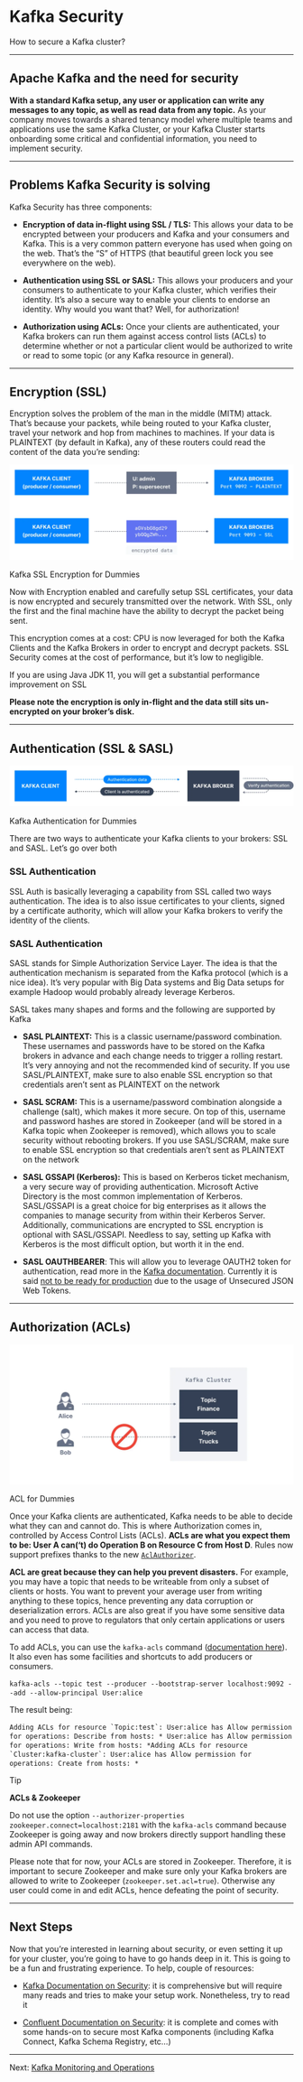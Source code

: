 Kafka Security
==============

How to secure a Kafka cluster?

* * *

Apache Kafka and the need for security
--------------------------------------

[](#Apache-Kafka-and-the-need-for-security-0)

**With a standard Kafka setup, any user or application can write any messages to any topic, as well as read data from any topic.** As your company moves towards a shared tenancy model where multiple teams and applications use the same Kafka Cluster, or your Kafka Cluster starts onboarding some critical and confidential information, you need to implement security.

* * *

Problems Kafka Security is solving
----------------------------------

[](#Problems-Kafka-Security-is-solving-1)

Kafka Security has three components:

*   **Encryption of data in-flight using SSL / TLS:** This allows your data to be encrypted between your producers and Kafka and your consumers and Kafka. This is a very common pattern everyone has used when going on the web. That’s the “S” of HTTPS (that beautiful green lock you see everywhere on the web).
    
*   **Authentication using SSL or SASL:** This allows your producers and your consumers to authenticate to your Kafka cluster, which verifies their identity. It’s also a secure way to enable your clients to endorse an identity. Why would you want that? Well, for authorization!
    
*   **Authorization using ACLs:** Once your clients are authenticated, your Kafka brokers can run them against access control lists (ACLs) to determine whether or not a particular client would be authorized to write or read to some topic (or any Kafka resource in general).
    

* * *

Encryption (SSL)
----------------

[](#Encryption-(SSL)-2)

Encryption solves the problem of the man in the middle (MITM) attack. That’s because your packets, while being routed to your Kafka cluster, travel your network and hop from machines to machines. If your data is PLAINTEXT (by default in Kafka), any of these routers could read the content of the data you’re sending:

![Diagram showing how SSL encryption can be used to secure Kafka data](../static/images/Adv_Kafka_Security_1.webp "Kafka Security & SSL Encryption")

Kafka SSL Encryption for Dummies

Now with Encryption enabled and carefully setup SSL certificates, your data is now encrypted and securely transmitted over the network. With SSL, only the first and the final machine have the ability to decrypt the packet being sent.

This encryption comes at a cost: CPU is now leveraged for both the Kafka Clients and the Kafka Brokers in order to encrypt and decrypt packets. SSL Security comes at the cost of performance, but it’s low to negligible.

If you are using Java JDK 11, you will get a substantial performance improvement on SSL

**Please note the encryption is only in-flight and the data still sits un-encrypted on your broker’s disk.**

* * *

Authentication (SSL & SASL)
---------------------------

[](#Authentication-(SSL-&-SASL)-3)

![Diagram showing the how Kafka authentication works in practice](../static/images/Adv_Kafka_Security_2.webp "Kafka Security and Authentication")

Kafka Authentication for Dummies

There are two ways to authenticate your Kafka clients to your brokers: SSL and SASL. Let’s go over both

### SSL Authentication

[](#SSL-Authentication-0)

SSL Auth is basically leveraging a capability from SSL called two ways authentication. The idea is to also issue certificates to your clients, signed by a certificate authority, which will allow your Kafka brokers to verify the identity of the clients.

### SASL Authentication

[](#SASL-Authentication-1)

SASL stands for Simple Authorization Service Layer. The idea is that the authentication mechanism is separated from the Kafka protocol (which is a nice idea). It’s very popular with Big Data systems and Big Data setups for example Hadoop would probably already leverage Kerberos.

SASL takes many shapes and forms and the following are supported by Kafka

*   **SASL PLAINTEXT:** This is a classic username/password combination. These usernames and passwords have to be stored on the Kafka brokers in advance and each change needs to trigger a rolling restart. It’s very annoying and not the recommended kind of security. If you use SASL/PLAINTEXT, make sure to also enable SSL encryption so that credentials aren’t sent as PLAINTEXT on the network
    
*   **SASL SCRAM:** This is a username/password combination alongside a challenge (salt), which makes it more secure. On top of this, username and password hashes are stored in Zookeeper (and will be stored in a Kafka topic when Zookeeper is removed), which allows you to scale security without rebooting brokers. If you use SASL/SCRAM, make sure to enable SSL encryption so that credentials aren’t sent as PLAINTEXT on the network
    
*   **SASL GSSAPI (Kerberos):** This is based on Kerberos ticket mechanism, a very secure way of providing authentication. Microsoft Active Directory is the most common implementation of Kerberos. SASL/GSSAPI is a great choice for big enterprises as it allows the companies to manage security from within their Kerberos Server. Additionally, communications are encrypted to SSL encryption is optional with SASL/GSSAPI. Needless to say, setting up Kafka with Kerberos is the most difficult option, but worth it in the end.
    
*   **SASL OAUTHBEARER**: This will allow you to leverage OAUTH2 token for authentication, read more in the [Kafka documentation](https://kafka.apache.org/documentation/#security_sasl_oauthbearer). Currently it is said [not to be ready for production](https://kafka.apache.org/documentation/#security_sasl_oauthbearer_security) due to the usage of Unsecured JSON Web Tokens.
    

* * *

Authorization (ACLs)
--------------------

[](#Authorization-(ACLs)-4)

![Diagram showing how Kafka Authorization with ACL works](../static/images/Kafka_Authorization_with_ACLs.webp "Kafka Authorization with ACLs")

ACL for Dummies

Once your Kafka clients are authenticated, Kafka needs to be able to decide what they can and cannot do. This is where Authorization comes in, controlled by Access Control Lists (ACLs). **ACLs are what you expect them to be: User A can(‘t) do Operation B on Resource C from Host D**. Rules now support prefixes thanks to the new [`AclAuthorizer`](https://kafka.apache.org/documentation/#security_authz).

**ACL are great because they can help you prevent disasters.** For example, you may have a topic that needs to be writeable from only a subset of clients or hosts. You want to prevent your average user from writing anything to these topics, hence preventing any data corruption or deserialization errors. ACLs are also great if you have some sensitive data and you need to prove to regulators that only certain applications or users can access that data.

To add ACLs, you can use the `kafka-acls` command ([documentation here](https://kafka.apache.org/documentation/#security_authz_cli)). It also even has some facilities and shortcuts to add producers or consumers.

```
kafka-acls --topic test --producer --bootstrap-server localhost:9092 --add --allow-principal User:alice
```

The result being:



```
Adding ACLs for resource `Topic:test`: User:alice has Allow permission for operations: Describe from hosts: * User:alice has Allow permission for operations: Write from hosts: *Adding ACLs for resource `Cluster:kafka-cluster`: User:alice has Allow permission for operations: Create from hosts: *
```

> [!TIP]
> **ACLs & Zookeeper**
>
> Do not use the option `--authorizer-properties zookeeper.connect=localhost:2181` with the `kafka-acls` command because Zookeeper is going away and now brokers directly support handling these admin API commands.

Please note that for now, your ACLs are stored in Zookeeper. Therefore, it is important to secure Zookeeper and make sure only your Kafka brokers are allowed to write to Zookeeper (`zookeeper.set.acl=true`). Otherwise any user could come in and edit ACLs, hence defeating the point of security.

* * *

Next Steps
----------

[](#Next-Steps-5)

Now that you’re interested in learning about security, or even setting it up for your cluster, you’re going to have to go hands deep in it. This is going to be a fun and frustrating experience. To help, couple of resources:

*   [Kafka Documentation on Security](https://kafka.apache.org/documentation/#security): it is comprehensive but will require many reads and tries to make your setup work. Nonetheless, try to read it
    
*   [Confluent Documentation on Security](https://docs.confluent.io/4.0.0/security.html): it is complete and comes with some hands-on to secure most Kafka components (including Kafka Connect, Kafka Schema Registry, etc…)

---
Next: [Kafka Monitoring and Operations](https://github.com/AbdoMusk/Apache-Kafka/blob/main/6-%20Kafka%20Administration/3-%20Kafka%20Monitoring%20and%20Operations.md)